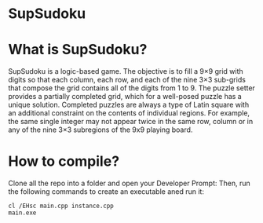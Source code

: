 # SupSudoku 

What is SupSudoku?
=============

SupSudoku	is	a	logic-based	game.	The	objective	is	to	fill	a	9×9	grid	with	digits	so	that	each	column,	each	row,	and	each	of	the	nine	3×3	sub-grids	that	compose	the	grid contains	all	of	the	digits	from	1	to	9. The	puzzle	setter	provides	a	partially	completed	grid,	which	for	a	well-posed	puzzle	has	a	unique	solution.	Completed	puzzles	are	always	a	type	of	Latin	square	with	an	additional	constraint	on	the	contents	of	individual	regions. For	example,	the	same	single	integer	may	not	appear	twice	in	the	same	row,	column	or	in	any	of	the	nine	3×3	subregions	of	the	9x9	playing	board.

How to compile?
===============

Clone all the repo into a folder and open your Developer Prompt:
Then, run the following commands to create an executable aned run it:
```DIGITAL Command Language
cl /EHsc main.cpp instance.cpp
main.exe
```

